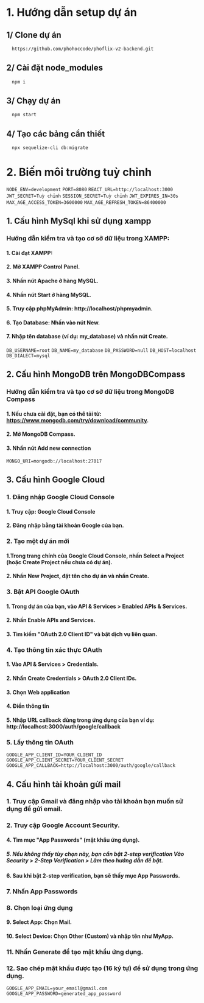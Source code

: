 # 1. Hướng dẫn setup dự án

## 1/ Clone dự án

```bash
  https://github.com/phohoccode/phoflix-v2-backend.git
```

## 2/ Cài đặt node_modules

```bash
  npm i
```

## 3/ Chạy dự án

```bash
  npm start
```

## 4/ Tạo các bảng cần thiết

```bash
  npx sequelize-cli db:migrate
```


# 2. Biến môi trường tuỳ chỉnh
`NODE_ENV=development`
`PORT=8080`
`REACT_URL=http://localhost:3000`
`JWT_SECRET=Tuỳ chỉnh`
`SESSION_SECRET=Tuỳ chỉnh`
`JWT_EXPIRES_IN=30s`
`MAX_AGE_ACCESS_TOKEN=3600000` 
`MAX_AGE_REFRESH_TOKEN=86400000`

## 1. Cấu hình MySql khi sử dụng xampp
### Hướng dẫn kiểm tra và tạo cơ sở dữ liệu trong XAMPP:
#### 1. Cài đạt XAMPP:
#### 2. Mở XAMPP Control Panel.
#### 3. Nhấn nút Apache ở hàng MySQL.
#### 4. Nhấn nút Start ở hàng MySQL.
#### 5. Truy cập phpMyAdmin: http://localhost/phpmyadmin.
#### 6. Tạo Database: Nhấn vào nút New.
#### 7. Nhập tên database (ví dụ: my_database) và nhấn nút Create.

`DB_USERNAME=root`
`DB_NAME=my_database`
`DB_PASSWORD=null`
`DB_HOST=localhost`
`DB_DIALECT=mysql`

## 2. Cấu hình MongoDB trên MongoDBCompass
### Hướng dẫn kiểm tra và tạo cơ sở dữ liệu trong MongoDB Compass
#### 1. Nếu chưa cài đặt, bạn có thể tải từ: https://www.mongodb.com/try/download/community.
#### 2. Mở MongoDB Compass.
#### 3. Nhấn nút Add new connection

`MONGO_URI=mongodb://localhost:27017`

## 3. Cấu hình Google Cloud 
### 1. Đăng nhập Google Cloud Console
#### 1. Truy cập: Google Cloud Console
#### 2. Đăng nhập bằng tài khoản Google của bạn.
### 2. Tạo một dự án mới
#### 1.Trong trang chính của Google Cloud Console, nhấn Select a Project (hoặc Create Project nếu chưa có dự án).
#### 2. Nhấn New Project, đặt tên cho dự án và nhấn Create.
### 3. Bật API Google OAuth
#### 1. Trong dự án của bạn, vào API & Services > Enabled APIs & Services.
#### 2. Nhấn Enable APIs and Services.
#### 3. Tìm kiếm "OAuth 2.0 Client ID" và bật dịch vụ liên quan.
### 4. Tạo thông tin xác thực OAuth
#### 1. Vào API & Services > Credentials.
#### 2. Nhấn Create Credentials > OAuth 2.0 Client IDs.
#### 3. Chọn Web application
#### 4. Điền thông tin
#### 5. Nhập URL callback dùng trong ứng dụng của bạn ví dụ: http://localhost:3000/auth/google/callback
### 5. Lấy thông tin OAuth

`GOOGLE_APP_CLIENT_ID=YOUR_CLIENT_ID`
`GOOGLE_APP_CLIENT_SECRET=YOUR_CLIENT_SECRET`
`GOOGLE_APP_CALLBACK=http://localhost:3000/auth/google/callback`


##  4. Cấu hình tài khoản gửi mail 
### 1. Truy cập Gmail và đăng nhập vào tài khoản bạn muốn sử dụng để gửi email.
### 2. Truy cập Google Account Security.
#### 4. Tìm mục "App Passwords" (mật khẩu ứng dụng). 
##### 5. Nếu không thấy tùy chọn này, bạn cần bật 2-step verification Vào Security > 2-Step Verification > Làm theo hướng dẫn để bật.
#### 6. Sau khi bật 2-step verification, bạn sẽ thấy mục App Passwords.
### 7. Nhấn App Passwords
### 8. Chọn loại ứng dụng
#### 9. Select App: Chọn Mail.
#### 10. Select Device: Chọn Other (Custom) và nhập tên như MyApp.
### 11. Nhấn Generate để tạo mật khẩu ứng dụng.
### 12. Sao chép mật khẩu được tạo (16 ký tự) để sử dụng trong ứng dụng.

`GOOGLE_APP_EMAIL=your_email@gmail.com`
`GOOGLE_APP_PASSWORD=generated_app_password`

